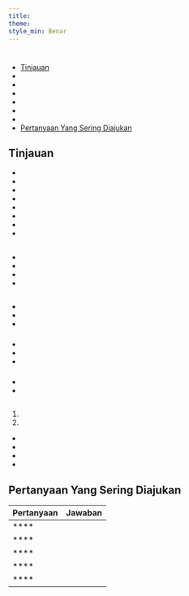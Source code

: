 ```yaml
---
title:
theme:
style_min: Benar
---
```

# 

## 

* [Tinjauan]()
* []()
* []()
* []()
* []()
* []()
* []()
* [Pertanyaan Yang Sering Diajukan]()

<a id="overview"></a>

## Tinjauan





* 
* 
* 
* 
* 
* 
* 
* 

<a id="newcourses"></a>

## 





* 
* 
* 
* 

<a id="circletime"></a>

## 





### 

* 
* 
* 

### 

* 
* 
* 

### 

* 
* 

<a id="scaffolding"></a>

## 





1. 
2. 









* 
* 
* 
* 

<a id="unplugged"></a>

## 

<a id="endofcourse"></a>

## 

<a id="conclusion"></a>

## 

<a id="faq"></a>

## Pertanyaan Yang Sering Diajukan

| Pertanyaan | Jawaban |
| ---------- | ------- |
| ****       |         |
| ****       |         |
| ****       |         |
| ****       |         |
| ****       |         |